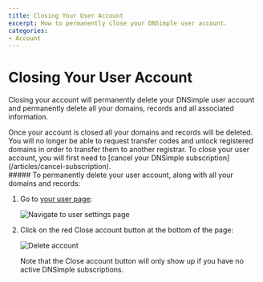 ```yaml
---
title: Closing Your User Account
excerpt: How to permanently close your DNSimple user account.
categories:
- Account
---
```


# Closing Your User Account

Closing your account will permanently delete your DNSimple user account and permanently delete all your domains, records and all associated information.

<warning>
Once your account is closed all your domains and records will be deleted. You will no longer be able to request transfer codes and unlock registered domains in order to transfer them to another registrar.
</warning>

<note>
To close your user account, you will first need to [cancel your DNSimple subscription](/articles/cancel-subscription).
</note>

<div class="section-steps" markdown="1">
##### To permanently delete your user account, along with all your domains and records:

1. Go to [your user page](https://dnsimple.com/user):

    ![Navigate to user settings page](/files/access-user-settings.jpg)

1. Click on the red <label>Close account</label> button at the bottom of the page:

     ![Delete account](/files/delete-user.png)

   Note that the <label>Close account</label> button will only show up if you have no active DNSimple subscriptions.
</div>

